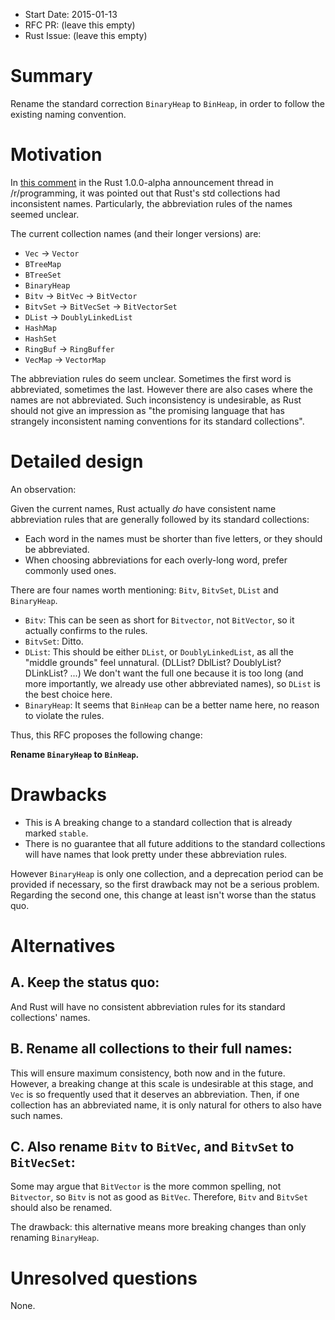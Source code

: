 - Start Date: 2015-01-13
- RFC PR: (leave this empty)
- Rust Issue: (leave this empty)

# Summary

Rename the standard correction `BinaryHeap` to `BinHeap`, in order to follow the existing naming convention.

# Motivation

In [this comment](http://www.reddit.com/r/programming/comments/2rvoha/announcing_rust_100_alpha/cnk31hf) in the Rust 1.0.0-alpha announcement thread in /r/programming, it was pointed out that Rust's std collections had inconsistent names. Particularly, the abbreviation rules of the names seemed unclear.

The current collection names (and their longer versions) are:

* `Vec` -> `Vector`
* `BTreeMap` 
* `BTreeSet` 
* `BinaryHeap`
* `Bitv` -> `BitVec` -> `BitVector`
* `BitvSet` -> `BitVecSet` -> `BitVectorSet`
* `DList` -> `DoublyLinkedList`
* `HashMap`
* `HashSet`
* `RingBuf` -> `RingBuffer`
* `VecMap` -> `VectorMap`

The abbreviation rules do seem unclear. Sometimes the first word is abbreviated, sometimes the last. However there are also cases where the names are not abbreviated. Such inconsistency is undesirable, as Rust should not give an impression as "the promising language that has strangely inconsistent naming conventions for its standard collections".

# Detailed design

An observation:

Given the current names, Rust actually *do* have consistent name abbreviation rules that are generally followed by its standard collections:

- Each word in the names must be shorter than five letters, or they should be abbreviated.
- When choosing abbreviations for each overly-long word, prefer commonly used ones.

There are four names worth mentioning: `Bitv`, `BitvSet`, `DList` and `BinaryHeap`.

- `Bitv`: This can be seen as short for `Bitvector`, not `BitVector`, so it actually confirms to the rules.
- `BitvSet`: Ditto.
- `DList`: This should be either `DList`, or `DoublyLinkedList`, as all the "middle grounds" feel unnatural. (DLList? DblList? DoublyList? DLinkList? ...) We don't want the full one because it is too long (and more importantly, we already use other abbreviated names), so `DList` is the best choice here.
- `BinaryHeap`: It seems that `BinHeap` can be a better name here, no reason to violate the rules.

Thus, this RFC proposes the following change:

**Rename `BinaryHeap` to `BinHeap`.**

# Drawbacks

- This is A breaking change to a standard collection that is already marked `stable`.
- There is no guarantee that all future additions to the standard collections will have names that look pretty under these abbreviation rules.

However `BinaryHeap` is only one collection, and a deprecation period can be provided if necessary, so the first drawback may not be a serious problem. Regarding the second one, this change at least isn't worse than the status quo.

# Alternatives

## A. Keep the status quo:

And Rust will have no consistent abbreviation rules for its standard collections' names.

## B. Rename all collections to their full names:

This will ensure maximum consistency, both now and in the future. However, a breaking change at this scale is undesirable at this stage, and `Vec` is so frequently used that it deserves an abbreviation. Then, if one collection has an abbreviated name, it is only natural for others to also have such names.

## C. Also rename `Bitv` to `BitVec`, and `BitvSet` to `BitVecSet`:

Some may argue that `BitVector` is the more common spelling, not `Bitvector`, so `Bitv` is not as good as `BitVec`. Therefore, `Bitv` and `BitvSet` should also be renamed.

The drawback: this alternative means more breaking changes than only renaming `BinaryHeap`.

# Unresolved questions

None.
